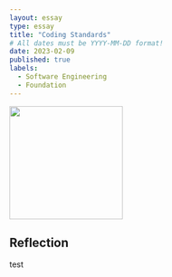 ```yaml
---
layout: essay
type: essay
title: "Coding Standards"
# All dates must be YYYY-MM-DD format!
date: 2023-02-09
published: true
labels:
  - Software Engineering
  - Foundation
---
```


<img width="200px" class="rounded float-start pe-4" src="https://imgs.xkcd.com/comics/standards.png">

## Reflection

test
